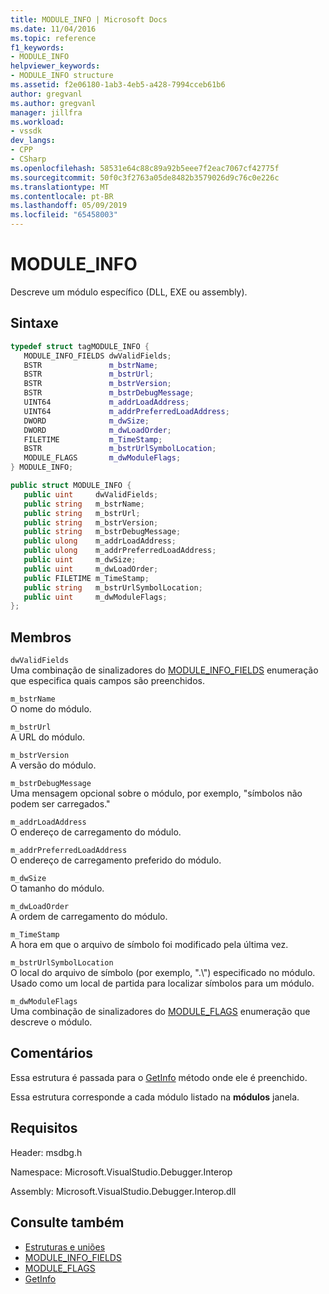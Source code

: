 ```yaml
---
title: MODULE_INFO | Microsoft Docs
ms.date: 11/04/2016
ms.topic: reference
f1_keywords:
- MODULE_INFO
helpviewer_keywords:
- MODULE_INFO structure
ms.assetid: f2e06180-1ab3-4eb5-a428-7994cceb61b6
author: gregvanl
ms.author: gregvanl
manager: jillfra
ms.workload:
- vssdk
dev_langs:
- CPP
- CSharp
ms.openlocfilehash: 58531e64c88c89a92b5eee7f2eac7067cf42775f
ms.sourcegitcommit: 50f0c3f2763a05de8482b3579026d9c76c0e226c
ms.translationtype: MT
ms.contentlocale: pt-BR
ms.lasthandoff: 05/09/2019
ms.locfileid: "65458003"
---
```

# <a name="moduleinfo"></a>MODULE_INFO
Descreve um módulo específico (DLL, EXE ou assembly).

## <a name="syntax"></a>Sintaxe

```cpp
typedef struct tagMODULE_INFO { 
   MODULE_INFO_FIELDS dwValidFields;
   BSTR               m_bstrName;
   BSTR               m_bstrUrl;
   BSTR               m_bstrVersion;
   BSTR               m_bstrDebugMessage;
   UINT64             m_addrLoadAddress;
   UINT64             m_addrPreferredLoadAddress;
   DWORD              m_dwSize;
   DWORD              m_dwLoadOrder;
   FILETIME           m_TimeStamp;
   BSTR               m_bstrUrlSymbolLocation;
   MODULE_FLAGS       m_dwModuleFlags;
} MODULE_INFO;
```

```csharp
public struct MODULE_INFO { 
   public uint     dwValidFields;
   public string   m_bstrName;
   public string   m_bstrUrl;
   public string   m_bstrVersion;
   public string   m_bstrDebugMessage;
   public ulong    m_addrLoadAddress;
   public ulong    m_addrPreferredLoadAddress;
   public uint     m_dwSize;
   public uint     m_dwLoadOrder;
   public FILETIME m_TimeStamp;
   public string   m_bstrUrlSymbolLocation;
   public uint     m_dwModuleFlags;
};
```

## <a name="members"></a>Membros
 `dwValidFields`\
 Uma combinação de sinalizadores do [MODULE_INFO_FIELDS](../../../extensibility/debugger/reference/module-info-fields.md) enumeração que especifica quais campos são preenchidos.

 `m_bstrName`\
 O nome do módulo.

 `m_bstrUrl`\
 A URL do módulo.

 `m_bstrVersion`\
 A versão do módulo.

 `m_bstrDebugMessage`\
 Uma mensagem opcional sobre o módulo, por exemplo, "símbolos não podem ser carregados."

 `m_addrLoadAddress`\
 O endereço de carregamento do módulo.

 `m_addrPreferredLoadAddress`\
 O endereço de carregamento preferido do módulo.

 `m_dwSize`\
 O tamanho do módulo.

 `m_dwLoadOrder`\
 A ordem de carregamento do módulo.

 `m_TimeStamp`\
 A hora em que o arquivo de símbolo foi modificado pela última vez.

 `m_bstrUrlSymbolLocation`\
 O local do arquivo de símbolo (por exemplo, ".\\") especificado no módulo. Usado como um local de partida para localizar símbolos para um módulo.

 `m_dwModuleFlags`\
 Uma combinação de sinalizadores do [MODULE_FLAGS](../../../extensibility/debugger/reference/module-flags.md) enumeração que descreve o módulo.

## <a name="remarks"></a>Comentários
 Essa estrutura é passada para o [GetInfo](../../../extensibility/debugger/reference/idebugmodule2-getinfo.md) método onde ele é preenchido.

 Essa estrutura corresponde a cada módulo listado na **módulos** janela.

## <a name="requirements"></a>Requisitos
 Header: msdbg.h

 Namespace: Microsoft.VisualStudio.Debugger.Interop

 Assembly: Microsoft.VisualStudio.Debugger.Interop.dll

## <a name="see-also"></a>Consulte também
- [Estruturas e uniões](../../../extensibility/debugger/reference/structures-and-unions.md)
- [MODULE_INFO_FIELDS](../../../extensibility/debugger/reference/module-info-fields.md)
- [MODULE_FLAGS](../../../extensibility/debugger/reference/module-flags.md)
- [GetInfo](../../../extensibility/debugger/reference/idebugmodule2-getinfo.md)
